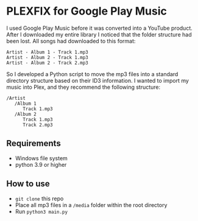 # PLEXFIX for Google Play Music

I used Google Play Music before it was converted into a YouTube product. After I downloaded my entire library I noticed 
that the folder structure had been lost. All songs had downloaded to this format:

```
Artist - Album 1 - Track 1.mp3
Artist - Album 2 - Track 1.mp3
Artist - Album 2 - Track 2.mp3
```

So I developed a Python script to move the mp3 files into a standard directory structure based on their ID3 information.
I wanted to import my music into Plex, and they recommend the following structure:

```
/Artist
   /Album 1
      Track 1.mp3
   /Album 2
      Track 1.mp3
      Track 2.mp3
```
##  Requirements
*   Windows file system
*   python 3.9 or higher

##  How to use
*   `git clone` this repo
*   Place all mp3 files in a `/media` folder within the root directory
*   Run `python3 main.py`